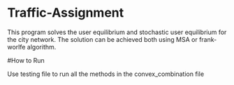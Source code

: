 # Traffic-Assignment
This program solves the user equilibrium and stochastic user equilibrium for the city network. The solution can be achieved both using MSA or frank-worlfe algorithm.



#How to Run


Use testing file to run all the methods in the convex_combination file
